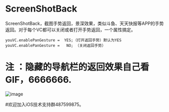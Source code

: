 # ScreenShotBack
ScreenShotBack，截图手势返回，景深效果，类似斗鱼、天天快报等APP的手势返回。对于每个VC都可以关闭或者打开手势返回，一个属性搞定。

    youVC.enablePanGesture =  YES;（打开返回手势）默认为YES
    youVC.enablePanGesture =   NO; （关闭返回手势）

# 注 ：隐藏的导航栏的返回效果自己看GIF，6666666.

![image](https://github.com/zhengwenming/ScreenShotBack/blob/master/ScreenShotBack/ScreenShotPop.gif)   

#欢迎加入iOS技术支持群487599875。
